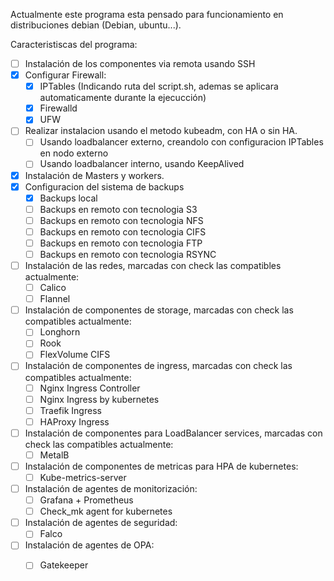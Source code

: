 Actualmente este programa esta pensado para funcionamiento en distribuciones debian (Debian, ubuntu...).

Caracteristiscas del programa:
- [ ] Instalación de los componentes via remota usando SSH
- [X] Configurar Firewall:
  - [X] IPTables (Indicando ruta del script.sh, ademas se aplicara automaticamente durante la ejecucción)
  - [X] Firewalld
  - [X] UFW
- [ ] Realizar instalacion usando el metodo kubeadm, con HA o sin HA.
  - [ ] Usando loadbalancer externo, creandolo con configuracion IPTables en nodo externo
  - [ ] Usando loadbalancer interno, usando KeepAlived
- [X] Instalación de Masters y workers.
- [X] Configuracion del sistema de backups
  - [X] Backups local
  - [ ] Backups en remoto con tecnologia S3
  - [ ] Backups en remoto con tecnologia NFS
  - [ ] Backups en remoto con tecnologia CIFS
  - [ ] Backups en remoto con tecnologia FTP
  - [ ] Backups en remoto con tecnologia RSYNC
- [ ] Instalación de las redes, marcadas con check las compatibles actualmente:
  - [ ] Calico
  - [ ] Flannel
- [ ] Instalación de componentes de storage, marcadas con check las compatibles actualmente:
  - [ ] Longhorn
  - [ ] Rook
  - [ ] FlexVolume CIFS
- [ ] Instalación de componentes de ingress, marcadas con check las compatibles actualmente:
  - [ ] Nginx Ingress Controller
  - [ ] Nginx Ingress by kubernetes
  - [ ] Traefik Ingress
  - [ ] HAProxy Ingress
- [ ] Instalación de componentes para LoadBalancer services, marcadas con check las compatibles actualmente:
  - [ ] MetalB
- [ ] Instalación de componentes de metricas para HPA de kubernetes:
  - [ ] Kube-metrics-server
- [ ] Instalación de agentes de monitorización:
  - [ ] Grafana + Prometheus
  - [ ] Check_mk agent for kubernetes
- [ ] Instalación de agentes de seguridad:
  - [ ] Falco
- [ ] Instalación de agentes de OPA:
  - [ ] Gatekeeper

